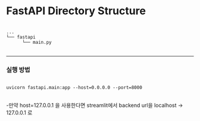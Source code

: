 # FastAPI Directory Structure
<pre>
<code>
...
└── fastapi
      └── main.py
</code>
</pre>
*****

### 실행 방법

<pre>
<code>
uvicorn fastapi.main:app --host=0.0.0.0 --port=8000
</code>
</pre>

-만약 host=127.0.0.1 을 사용한다면 streamlit에서 backend url을 localhost -> 127.0.0.1 로 
